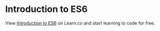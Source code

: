 # Introduction to ES6
<p class='util--hide'>View <a href='https://learn.co/lessons/47792-introduction-to-es6'>Introduction to ES6</a> on Learn.co and start learning to code for free.</p>
